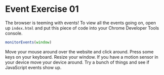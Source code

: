 # Event Exercise 01

The browser is teeming with events! To view all the events going on, open up `index.html` and put this piece of code into your Chrome Developer Tools console.

```js
monitorEvents(window)
```

Move your mouse around over the website and click around. Press some keys on your keyboard. Resize your window. If you have a motion sensor in your device move your device around. Try a bunch of things and see if JavaScript events show up. 
